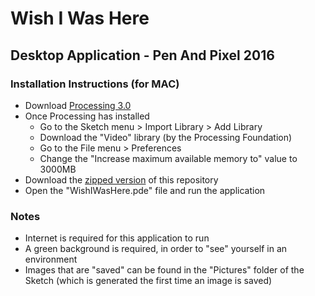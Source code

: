 # Wish I Was Here
## Desktop Application - Pen And Pixel 2016

### Installation Instructions (for MAC)
- Download [Processing 3.0](https://processing.org/download/)
- Once Processing has installed
  - Go to the Sketch menu > Import Library > Add Library
  - Download the "Video" library (by the Processing Foundation)
  - Go to the File menu > Preferences
  - Change the "Increase maximum available memory to" value to 3000MB
- Download the [zipped version](https://github.com/wishiwashere/DesktopApplication_PenAndPixel/archive/master.zip) of this repository
- Open the "WishIWasHere.pde" file and run the application

### Notes
- Internet is required for this application to run
- A green background is required, in order to "see" yourself in an environment
- Images that are "saved" can be found in the "Pictures" folder of the Sketch (which is generated the first time an image is saved)
  
